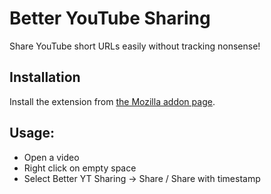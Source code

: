 # Better YouTube Sharing
Share YouTube short URLs easily without tracking nonsense!

## Installation
Install the extension from [the Mozilla addon page](https://addons.mozilla.org/en-US/firefox/addon/better-youtube-sharing/).

## Usage:
- Open a video
- Right click on empty space
- Select Better YT Sharing -> Share / Share with timestamp
